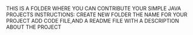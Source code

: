 THIS IS A FOLDER WHERE YOU CAN CONTRIBUTE YOUR SIMPLE JAVA PROJECTS
INSTRUCTIONS:
CREATE NEW FOLDER
THE NAME FOR YOUR PROJECT 
ADD CODE FILE,AND A README FILE WITH A DESCRIPTION ABOUT THE PROJECT
